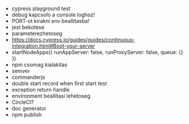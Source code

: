 - cypress playground test
- debug kapcsolo a console loghoz!
- PORT-ot kirakni env beallitasba!
- jest bekotese
- parameterezhetoseg
- https://docs.cypress.io/guides/guides/continuous-integration.html#Boot-your-server
- startNodeApps({
  runAppServer: false,
  runProxyServer: false,
  queue: {}
  })
- npm csomag kialakitas
- semver
- commanderjs
- double start record when first start test
- exception return handle
- environment beallitasi lehetoseg
- CircleCI?
- doc generator
- npm publish
